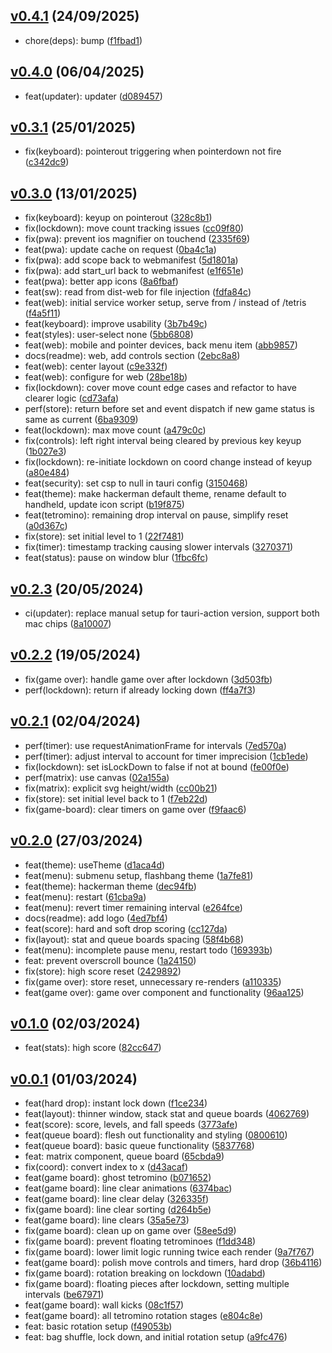 ## [v0.4.1](https://github.com/Daniel-Knights/tetris/compare/v0.4.0...v0.4.1) (24/09/2025)

- chore(deps): bump ([f1fbad1](https://github.com/Daniel-Knights/tetris/commit/f1fbad1ffa59d1d9494e47e88a4e2bdea76b834d))

## [v0.4.0](https://github.com/Daniel-Knights/tetris/compare/v0.3.1...v0.4.0) (06/04/2025)

- feat(updater): updater ([d089457](https://github.com/Daniel-Knights/tetris/commit/d0894575b44cdba1a6dcdebac761e7bcbea136ac))

## [v0.3.1](https://github.com/Daniel-Knights/tetris/compare/v0.3.0...v0.3.1) (25/01/2025)

- fix(keyboard): pointerout triggering when pointerdown not fire ([c342dc9](https://github.com/Daniel-Knights/tetris/commit/c342dc918ed13a06616c46b0b33b9fa944050d8a))

## [v0.3.0](https://github.com/Daniel-Knights/tetris/compare/v0.2.3...v0.3.0) (13/01/2025)

- fix(keyboard): keyup on pointerout ([328c8b1](https://github.com/Daniel-Knights/tetris/commit/328c8b1e0c38107973858e21513ee887dbb559a0))
- fix(lockdown): move count tracking issues ([cc09f80](https://github.com/Daniel-Knights/tetris/commit/cc09f804a2d2898553a86f0ff81471fdd689eb04))
- fix(pwa): prevent ios magnifier on touchend ([2335f69](https://github.com/Daniel-Knights/tetris/commit/2335f69fc2b9bb33780e08873c4f80493e1fb91b))
- feat(pwa): update cache on request ([0ba4c1a](https://github.com/Daniel-Knights/tetris/commit/0ba4c1a5b3a2f91e35afcfd0a4ccbe440d527a85))
- fix(pwa): add scope back to webmanifest ([5d1801a](https://github.com/Daniel-Knights/tetris/commit/5d1801a5953cf1ffaca1f0e58cbe9100fd716ed9))
- fix(pwa): add start_url back to webmanifest ([e1f651e](https://github.com/Daniel-Knights/tetris/commit/e1f651eddb5bed3df96a866c18279337fa4d539f))
- feat(pwa): better app icons ([8a6fbaf](https://github.com/Daniel-Knights/tetris/commit/8a6fbafe9e8dcb06db3073b4be0743335ce1709d))
- feat(sw): read from dist-web for file injection ([fdfa84c](https://github.com/Daniel-Knights/tetris/commit/fdfa84c4a1f90ce551af168772caf842d0e51e0b))
- feat(web): initial service worker setup, serve from / instead of /tetris ([f4a5f11](https://github.com/Daniel-Knights/tetris/commit/f4a5f118edcad8266ae0ff86312c6ebae7fa36f4))
- feat(keyboard): improve usability ([3b7b49c](https://github.com/Daniel-Knights/tetris/commit/3b7b49cfa73b05e6f91d178a066f9cad6c11598f))
- feat(styles): user-select none ([5bb6808](https://github.com/Daniel-Knights/tetris/commit/5bb6808cea55b20bc26a5e9bb24d7b28eb093d13))
- feat(web): mobile and pointer devices, back menu item ([abb9857](https://github.com/Daniel-Knights/tetris/commit/abb9857fd4dce9783b8fc40311522f5cad9c4c02))
- docs(readme): web, add controls section ([2ebc8a8](https://github.com/Daniel-Knights/tetris/commit/2ebc8a8e5b88aa105f7a4da7755ccc09f620aade))
- feat(web): center layout ([c9e332f](https://github.com/Daniel-Knights/tetris/commit/c9e332fcd4522ebc1f2ac8ad1376a6cc83aaffb5))
- feat(web): configure for web ([28be18b](https://github.com/Daniel-Knights/tetris/commit/28be18b6122618f4e191be35c97dc5c4d43ac4bf))
- fix(lockdown): cover move count edge cases and refactor to have clearer logic ([cd73afa](https://github.com/Daniel-Knights/tetris/commit/cd73afaf5bf6a290df12c018caecf90ceab3e944))
- perf(store): return before set and event dispatch if new game status is same as current ([6ba9309](https://github.com/Daniel-Knights/tetris/commit/6ba93092bcc2fd62879e63cf1cc9184ef246875c))
- feat(lockdown): max move count ([a479c0c](https://github.com/Daniel-Knights/tetris/commit/a479c0cf8ba4e93b8d43c9e7b1cb989b1ad31257))
- fix(controls): left right interval being cleared by previous key keyup ([1b027e3](https://github.com/Daniel-Knights/tetris/commit/1b027e390a8fe58a00c8fbbac87b380459b90956))
- fix(lockdown): re-initiate lockdown on coord change instead of keyup ([a80e484](https://github.com/Daniel-Knights/tetris/commit/a80e4843ce7a2a7778cfbebab922fc38e07f8759))
- feat(security): set csp to null in tauri config ([3150468](https://github.com/Daniel-Knights/tetris/commit/31504684206cdfe9b53cdaf1f695588638885aee))
- feat(theme): make hackerman default theme, rename default to handheld, update icon script ([b19f875](https://github.com/Daniel-Knights/tetris/commit/b19f87529d11aadc2683d0812e5d5da3d6220abd))
- feat(tetromino): remaining drop interval on pause, simplify reset ([a0d367c](https://github.com/Daniel-Knights/tetris/commit/a0d367c8ca600ac742e85a6a885d9765a7c486a9))
- fix(store): set initial level to 1 ([22f7481](https://github.com/Daniel-Knights/tetris/commit/22f7481a7955ebfbbd9ec4efb3f964dba0634f8b))
- fix(timer): timestamp tracking causing slower intervals ([3270371](https://github.com/Daniel-Knights/tetris/commit/32703711393ac737c7657e04fc7de0e7d0e47b3a))
- feat(status): pause on window blur ([1fbc6fc](https://github.com/Daniel-Knights/tetris/commit/1fbc6fcf5b9c3ba929773ddf266040e11e0b5064))

## [v0.2.3](https://github.com/Daniel-Knights/tetris/compare/v0.2.2...v0.2.3) (20/05/2024)

- ci(updater): replace manual setup for tauri-action version, support both mac chips ([8a10007](https://github.com/Daniel-Knights/tetris/commit/8a1000799bb03de78feee9dc2c7db57882c13eea))

## [v0.2.2](https://github.com/Daniel-Knights/tetris/compare/v0.2.1...v0.2.2) (19/05/2024)

- fix(game over): handle game over after lockdown ([3d503fb](https://github.com/Daniel-Knights/tetris/commit/3d503fb7340c047c5db709a853e7a4723bade849))
- perf(lockdown): return if already locking down ([ff4a7f3](https://github.com/Daniel-Knights/tetris/commit/ff4a7f3bf5bed4b90a997a7b61e273a5d5adc174))

## [v0.2.1](https://github.com/Daniel-Knights/tetris/compare/v0.2.0...v0.2.1) (02/04/2024)

- perf(timer): use requestAnimationFrame for intervals ([7ed570a](https://github.com/Daniel-Knights/tetris/commit/7ed570a21e1e75bd3ba487dc33989f028235944a))
- perf(timer): adjust interval to account for timer imprecision ([1cb1ede](https://github.com/Daniel-Knights/tetris/commit/1cb1ede2e1aff6436d18061ab63459d6d87d8e99))
- fix(lockdown): set isLockDown to false if not at bound ([fe00f0e](https://github.com/Daniel-Knights/tetris/commit/fe00f0e0cc3ad9116fd4b85ce534236db82ff196))
- perf(matrix): use canvas ([02a155a](https://github.com/Daniel-Knights/tetris/commit/02a155aee8d3bdd5e6a037ea2bbd34d2cce0ef67))
- fix(matrix): explicit svg height/width ([cc00b21](https://github.com/Daniel-Knights/tetris/commit/cc00b219e07e6861e65fd24158757fc8e649c1c2))
- fix(store): set initial level back to 1 ([f7eb22d](https://github.com/Daniel-Knights/tetris/commit/f7eb22db4c4d1effad210303796a1720a40cf506))
- fix(game-board): clear timers on game over ([f9faac6](https://github.com/Daniel-Knights/tetris/commit/f9faac64e07a841890a78aaea3d62599cf110710))

## [v0.2.0](https://github.com/Daniel-Knights/tetris/compare/v0.1.0...v0.2.0) (27/03/2024)

- feat(theme): useTheme ([d1aca4d](https://github.com/Daniel-Knights/tetris/commit/d1aca4d95297900a71f33d7fdb7c8190616e596e))
- feat(menu): submenu setup, flashbang theme ([1a7fe81](https://github.com/Daniel-Knights/tetris/commit/1a7fe81e16571a5f06c9d13cf9192fa01a8f8db8))
- feat(theme): hackerman theme ([dec94fb](https://github.com/Daniel-Knights/tetris/commit/dec94fb60e260ad0ff217b87bb141af1744019e2))
- feat(menu): restart ([61cba9a](https://github.com/Daniel-Knights/tetris/commit/61cba9a8b36dcb1fa4b08f99589f18c2576ce925))
- feat(menu): revert timer remaining interval ([e264fce](https://github.com/Daniel-Knights/tetris/commit/e264fce161502acce803dbddd0e6a97c0e707509))
- docs(readme): add logo ([4ed7bf4](https://github.com/Daniel-Knights/tetris/commit/4ed7bf4331c63f562b9141f0d13a7b74aa305744))
- feat(score): hard and soft drop scoring ([cc127da](https://github.com/Daniel-Knights/tetris/commit/cc127da0055aaf27a4b74438e5910de63fdb2b83))
- fix(layout): stat and queue boards spacing ([58f4b68](https://github.com/Daniel-Knights/tetris/commit/58f4b68f19ace1c4073e15741ea5201d1c5c9598))
- feat(menu): incomplete pause menu, restart todo ([169393b](https://github.com/Daniel-Knights/tetris/commit/169393b29a9c03ecdb95e82e574fc086b4520de4))
- feat: prevent overscroll bounce ([1a24150](https://github.com/Daniel-Knights/tetris/commit/1a241501a4e18e8f96e6b1fa78309eac29352307))
- fix(store): high score reset ([2429892](https://github.com/Daniel-Knights/tetris/commit/2429892b3b72aaaae5721e4809e32e515e50f3e8))
- fix(game over): store reset, unnecessary re-renders ([a110335](https://github.com/Daniel-Knights/tetris/commit/a110335320a0f160fef3d333eb679f0440bd8f19))
- feat(game over): game over component and functionality ([96aa125](https://github.com/Daniel-Knights/tetris/commit/96aa125d537c27f6936080762da7386607821c0a))

## [v0.1.0](https://github.com/Daniel-Knights/tetris/compare/v0.0.1...v0.1.0) (02/03/2024)

- feat(stats): high score ([82cc647](https://github.com/Daniel-Knights/tetris/commit/82cc647b25b6f99b092808f3d8d34b4b237bfd44))

## [v0.0.1](https://github.com/Daniel-Knights/tetris/tags) (01/03/2024)

- feat(hard drop): instant lock down ([f1ce234](https://github.com/Daniel-Knights/tetris/commit/f1ce2344490d154eec980987c94abf101a5aaf13))
- feat(layout): thinner window, stack stat and queue boards ([4062769](https://github.com/Daniel-Knights/tetris/commit/4062769c97b79e78cb1f7c7e2827f42e5af24b74))
- feat(score): score, levels, and fall speeds ([3773afe](https://github.com/Daniel-Knights/tetris/commit/3773afee738dd2a6c06712f08a8fc028e6bbdc9a))
- feat(queue board): flesh out functionality and styling ([0800610](https://github.com/Daniel-Knights/tetris/commit/08006108ba5bc772071d64cdbf72fc149f6dd0de))
- feat(queue board): basic queue functionality ([5837768](https://github.com/Daniel-Knights/tetris/commit/5837768102bab7da8a2186efc488513c13024802))
- feat: matrix component, queue board ([65cbda9](https://github.com/Daniel-Knights/tetris/commit/65cbda9e5daf12de5e8b6c81bb0b45b083ab7484))
- fix(coord): convert index to x ([d43acaf](https://github.com/Daniel-Knights/tetris/commit/d43acaf76925bbd0467a10800a42880872838ae4))
- feat(game board): ghost tetromino ([b071652](https://github.com/Daniel-Knights/tetris/commit/b0716521256448b18ede5def867ec40507638e6f))
- feat(game board): line clear animations ([6374bac](https://github.com/Daniel-Knights/tetris/commit/6374bac5a166bb7ac47a1c6c7ca2b696f149be87))
- feat(game board): line clear delay ([326335f](https://github.com/Daniel-Knights/tetris/commit/326335f814eac900f0b29bae8d03fc83eaea5333))
- fix(game board): line clear sorting ([d264b5e](https://github.com/Daniel-Knights/tetris/commit/d264b5eebb05412bf466c368b7ef6f0929a89392))
- feat(game board): line clears ([35a5e73](https://github.com/Daniel-Knights/tetris/commit/35a5e7391d016b737076eea8b6269e35268ac67d))
- fix(game board): clean up on game over ([58ee5d9](https://github.com/Daniel-Knights/tetris/commit/58ee5d942e6e042d7bb95148d86a9ff3c45ca7db))
- fix(game board): prevent floating tetrominoes ([f1dd348](https://github.com/Daniel-Knights/tetris/commit/f1dd3481263b911f847e5e571a9787c7b9290ddf))
- fix(game board): lower limit logic running twice each render ([9a7f767](https://github.com/Daniel-Knights/tetris/commit/9a7f76755406ee873b331764fb37a024f61a47da))
- feat(game board): polish move controls and timers, hard drop ([36b4116](https://github.com/Daniel-Knights/tetris/commit/36b4116339db99c1c14c6603f26f07bca21db245))
- fix(game board): rotation breaking on lockdown ([10adabd](https://github.com/Daniel-Knights/tetris/commit/10adabd5e05e2c0c24ae16a0c451b753549c71b5))
- fix(game board): floating pieces after lockdown, setting multiple intervals ([be67971](https://github.com/Daniel-Knights/tetris/commit/be67971a268df6b11ad9a1fd1e59acf79c35eb79))
- feat(game board): wall kicks ([08c1f57](https://github.com/Daniel-Knights/tetris/commit/08c1f576ed7de567635760dcd85399be95248a65))
- feat(game board): all tetromino rotation stages ([e804c8e](https://github.com/Daniel-Knights/tetris/commit/e804c8ef8417ca566d385e008934b1bf72ee8fef))
- feat: basic rotation setup ([f49053b](https://github.com/Daniel-Knights/tetris/commit/f49053b8e5ce31f8a01476dc0f57314467dd078c))
- feat: bag shuffle, lock down, and initial rotation setup ([a9fc476](https://github.com/Daniel-Knights/tetris/commit/a9fc476038d5578c2b75b0a2e9cb6b46d88cea02))
